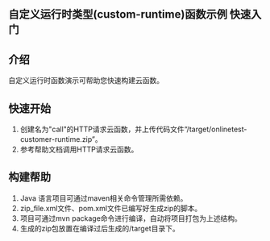 ## 自定义运行时类型(custom-runtime)函数示例 快速入门

## 介绍
自定义运行时函数演示可帮助您快速构建云函数。

## 快速开始
1. 创建名为"call"的HTTP请求云函数，并上传代码文件“/target/onlinetest-customer-runtime.zip”。
2. 参考帮助文档调用HTTP请求云函数。

## 构建帮助
1. Java 语言项目可通过maven相关命令管理所需依赖。
2. zip_file.xml文件、pom.xml文件已编写好生成zip的脚本。
3. 项目可通过mvn package命令进行编译，自动将项目打包为上述结构。
4. 生成的zip包放置在编译过后生成的/target目录下。


